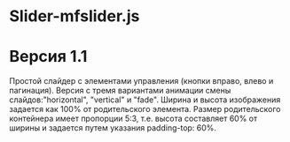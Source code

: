 # Slider-mfslider.js
# Версия 1.1

Простой слайдер с элементами управления (кнопки вправо, влево и пагинация). 
Версия с тремя вариантами анимации смены слайдов:"horizontal", "vertical" и "fade".
Ширина и высота изображения задается как 100% от родительского элемента. Размер родительского контейнера имеет пропорции 5:3, т.е. высота составляет 60% от ширины и задается путем указания padding-top: 60%.
